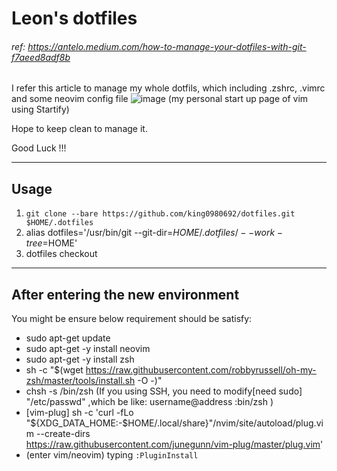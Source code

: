 # Leon's dotfiles 

###### ref: https://antelo.medium.com/how-to-manage-your-dotfiles-with-git-f7aeed8adf8b
I refer this article to manage my whole dotfils, which including .zshrc, .vimrc and some neovim config file 
![image](https://user-images.githubusercontent.com/21136873/113861782-28511800-97da-11eb-93be-f9fc09958c13.png)
(my personal start up page of vim using Startify)

Hope to keep clean to manage it.

Good Luck !!!

--- 
## Usage
1. ```git clone --bare https://github.com/king0980692/dotfiles.git $HOME/.dotfiles```
2. alias dotfiles='/usr/bin/git --git-dir=$HOME/.dotfiles/ --work-tree=$HOME'
3. dotfiles checkout

---
## After entering the new environment
You might be ensure below requirement should be satisfy:
* sudo apt-get update
* sudo apt-get -y install neovim
* sudo apt-get -y  install zsh
* sh -c "$(wget https://raw.githubusercontent.com/robbyrussell/oh-my-zsh/master/tools/install.sh -O -)"
* chsh -s /bin/zsh (If you using SSH, you need to modify[need sudo] "/etc/passwd" ,which be like: username@address :bin/zsh )
* [vim-plug] sh -c 'curl -fLo "${XDG_DATA_HOME:-$HOME/.local/share}"/nvim/site/autoload/plug.vim --create-dirs \
       https://raw.githubusercontent.com/junegunn/vim-plug/master/plug.vim'
* (enter vim/neovim) typing ```:PluginInstall```



